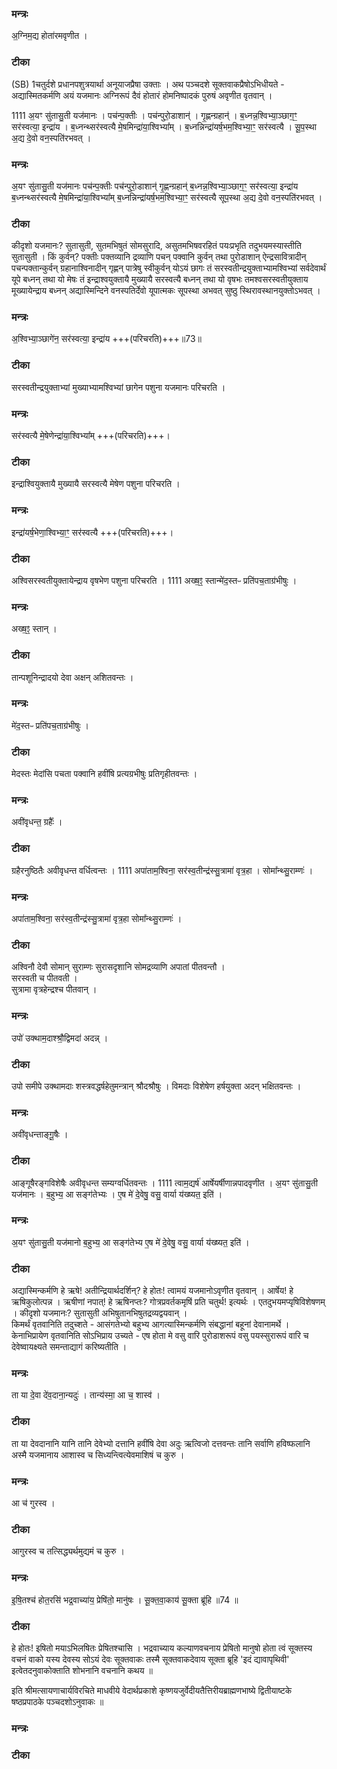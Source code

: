 
### मन्त्रः
अ॒ग्निम॒द्य होता॑रमवृणीत ।

### टीका
(SB) 1चतुर्दशे प्रधानपशुत्रयार्था अनूयाजप्रैषा उक्ताः । अथ पञ्चदशे सूक्तवाकप्रैषोऽभिधीयते - अद्यास्मितकर्मणि अयं यजमानः अग्निरूपं दैवं होतारं होमनिष्पादकं पुरुषं अवृणीत वृतवान् ।

1111
अ॒यꣳ सु॑तासु॒ती यज॑मानः ।
पच॑न्प॒क्तीः ।
पच॑न्पुरो॒डाशान्॑ ।
गृ॒ह्णन्ग्रहान्॑ ।
ब॒ध्नन्न॒श्विभ्या॒ञ्छाग॒ꣳ॒ सर॑स्वत्या॒ इन्द्रा॑य ।
ब॒ध्नन्थ्सर॑स्वत्यै मे॒षमिन्द्रा॑या॒श्विभ्या᳚म् ।
ब॒ध्नन्निन्द्रा॑यर्ष॒भम॒श्विभ्या॒ꣳ॒ सर॑स्वत्यै ।
सू॒प॒स्था अ॒द्य दे॒वो वन॒स्पति॑रभवत् ।

### मन्त्रः
अ॒यꣳ सु॑तासु॒ती यज॑मानः पच॑न्प॒क्तीः पच॑न्पुरो॒डाशान्॑  गृ॒ह्णन्ग्रहान्॑  ब॒ध्नन्न॒श्विभ्या॒ञ्छाग॒ꣳ॒ सर॑स्वत्या॒ इन्द्रा॑य ब॒ध्नन्थ्सर॑स्वत्यै मे॒षमिन्द्रा॑या॒श्विभ्या᳚म् ब॒ध्नन्निन्द्रा॑यर्ष॒भम॒श्विभ्या॒ꣳ॒ सर॑स्वत्यै सूप॒स्था अ॒द्य दे॒वो वन॒स्पति॑रभवत् ।


### टीका
कीदृशो यजमानः? सुतासुती, सुतमभिषुतं सोमसुरादि, असुतमभिषवरहितं पयःप्रभृति तदुभयमस्यास्तीति सुतासुती । किं कुर्वन्? पक्तीः पक्तव्यानि द्रव्याणि पचन् पक्वानि कुर्वन् तथा पुरोडाशान् ऐन्द्रसावित्रादीन् पचन्पक्तान्कुर्वन् ग्रहानाश्विनादीन् गृह्णन् पात्रेषु स्वीकुर्वन् योऽयं छागः तं सरस्वतीन्द्रयुक्ताभ्यामश्विभ्यां सर्वदेवार्थं यूपे बध्नन् तथा यो मेषः तं इन्द्राश्वयुक्तायै मुख्यायै सरस्वत्यै बध्नन् तथा यो वृषभः तमश्वसरस्वतीयुक्ताय मूख्यायेन्द्राय बध्नन् अद्यास्मिन्दिने वनस्पतिर्देवो यूपात्मकः सूपस्था अभवत् सुष्ठु स्थिरावस्थानयुक्तोऽभवत् ।
### मन्त्रः
अ॒श्विभ्या॒ञ्छागे॑न॒ सर॑स्वत्या॒ इन्द्रा॑य +++(परिचरति)+++॥73॥  

### टीका
सरस्वतीन्द्रयुक्ताभ्यां मुख्याभ्यामश्विभ्यां छागेन पशुना यजमानः परिचरति ।
### मन्त्रः
सर॑स्वत्यै मे॒षेणेन्द्रा॑या॒श्विभ्या᳚म् +++(परिचरति)+++।

### टीका
इन्द्राश्वियुक्तायै मुख्यायै सरस्वत्यै मेषेण पशुना परिचरति ।
### मन्त्रः
इन्द्रा॑यर्ष॒भेणा॒श्विभ्या॒ꣳ॒ सर॑स्वत्यै +++(परिचरति)+++।

### टीका
अश्विसरस्वतीयुक्तायेन्द्राय वृषभेण पशुना परिचरति ।
1111
अख्ष॒ꣵ॒ स्तान्मे॑द॒स्तᳶ प्रति॑पच॒ताग्र॑भीषुः ।

### मन्त्रः
अख्ष॒ꣵ॒ स्तान् ।

### टीका

तान्पशूनिन्द्रादयो देवा अक्षन् अशितवन्तः ।
### मन्त्रः
मे॑द॒स्तᳶ प्रति॑पच॒ताग्र॑भीषुः ।

### टीका
मेदस्तः मेदांसि पचता पक्वानि हवींषि प्रत्यग्रभीषुः प्रतिगृहीतवन्तः ।
### मन्त्रः
अवी॑वृधन्त॒ ग्रहैः᳚ ।

### टीका
ग्रहैरनुष्ठितैः अवीवृधन्त वर्धित्वन्तः ।
1111
अपा॑ताम॒श्विना॒ सर॑स्व॒तीन्द्र॑स्सु॒त्रामा॑ वृत्र॒हा ।
सोमा᳚न्थ्सु॒राम्णः॑ ।
### मन्त्रः
अपा॑ताम॒श्विना॒ सर॑स्व॒तीन्द्र॑स्सु॒त्रामा॑ वृत्र॒हा सोमा᳚न्थ्सु॒राम्णः॑ ।

### टीका
अश्विनौ देवौ सोमान् सुराम्णः सुरासदृशानि सोमद्रव्याणि अपातां पीतवन्तौ ।  
सरस्वती च पीतवती ।  
सुत्रामा वृत्रहेन्द्रश्च पीतवान् ।
### मन्त्रः
उपो॑ उक्थाम॒दाश्श्रौ॒द्विमदा॑ अदन्न् ।

### टीका
उपो समीपे उक्थामदाः शस्त्रवद्धर्षहेतुमन्त्रान् श्रौदश्रौषुः ।
विमदाः विशेषेण हर्षयुक्ता अदन् भक्षितवन्तः ।
### मन्त्रः
अवी॑वृधन्ताङ्गू॒षैः ।

### टीका
आङ्गूषैरङ्गविशेषैः अवीवृधन्त सम्यग्वर्धितवन्तः ।
1111
त्वाम॒द्यर्ष॑ आर्षेयर्षीणान्नपादवृणीत ।
अ॒यꣳ सु॑तासु॒ती यज॑मानः ।
ब॒हुभ्य॒ आ सङ्ग॑तेभ्यः ।
ए॒ष मे॑ दे॒वेषु॒ वसु॒ वार्या य॑ख्ष्यत॒ इति॑ ।
### मन्त्रः
अ॒यꣳ सु॑तासु॒ती यज॑मानो ब॒हुभ्य॒ आ सङ्ग॑तेभ्य ए॒ष मे॑ दे॒वेषु॒ वसु॒ वार्या य॑ख्ष्यत॒ इति॑ ।

### टीका
अद्यास्मिन्कर्मणि हे ऋषे! अतीन्द्रियार्थदर्शिन्? हे होतः! त्वामयं यजमानोऽवृणीत वृतवान् । आर्षेय! हे ऋषिकुलोत्पन्न । ऋषीणां नपात्! हे ऋषिनप्तः? गोत्रप्रवर्तकमृषिं प्रति चतुर्थ! इत्यर्थः । एतदुभयमप्यृषिविशेषणम् । कीदृशो यजमानः? सुतासुती अभिषुतानभिषुतद्रव्यद्वयवान् ।  
किमर्थं वृतवानिति तदुच्शते - आसंगतेभ्यो बहुभ्य आगत्यास्मिन्कर्मणि संबद्धानां बहूनां देवानामर्थे । केनाभिप्रायेण वृतवानिति सोऽभिप्राय उच्यते - एष होता मे वसु वारि पुरोडाशरूपं वसु पयस्सुरारूपं वारि च देवेष्वायक्ष्यते समन्ताद्यागं करिष्यतीति ।

### मन्त्रः
ता या दे॒वा दे॑व॒दाना॒न्यदुः॑ ।
तान्य॑स्मा॒ आ च॒ शास्व॑ ।
### टीका

ता या देवदानानि यानि तानि देवेभ्यो दत्तानि हवींषि देवा अदुः ऋत्विजो दत्तवन्तः तानि सर्वाणि हविष्फलानि अस्मै यजमानाय आशास्व च सिध्यन्त्वित्येवमाशिषं च कुरु ।
### मन्त्रः
आ च॑ गुरस्व ।

### टीका

आगुरस्व च तत्सिद्ध्यर्थमुद्यमं च कुरु ।
### मन्त्रः
इ॒षि॒तश्च॑ होत॒रसि॑ भद्र॒वाच्या॑य॒ प्रेषि॑तो॒ मानु॑षः ।
सू॒क्त॒वा॒काय॑ सू॒क्ता ब्रू॑हि ॥74 ॥  

### टीका

हे होतः! इषितो मयाऽभिलषितः प्रेषितश्चासि । भद्रवाच्याय कल्याणवचनाय प्रेषितो मानुषो होता त्वं सूक्तस्य वचनं वाको यस्य देवस्य सोऽयं देवः सूक्तवाकः तस्मै सूक्तवाकदेवाय सूक्ता ब्रूहि 'इदं द्यावापृथिवी' इत्वेतदनुवाकोक्ताति शोभनानि वचनानि कथय ॥



इति श्रीमत्सायणाचार्यविरचिते माधवीये वेदार्थप्रकाशे कृष्णयजुर्वेदीयतैत्तिरीयब्राह्मणभाष्ये द्वितीयाष्टके षष्ठप्रपाठके पञ्चदशोऽनुवाकः ॥

### मन्त्रः


### टीका
